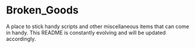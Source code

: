 # Broken_Goods

A place to stick handy scripts and other miscellaneous items that can come in handy. This README is constantly evolving and will be updated accordingly.
